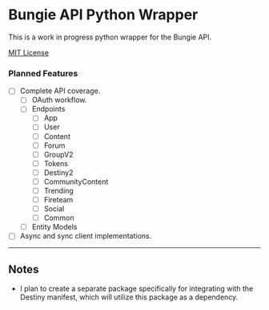 # Bungie API Python Wrapper

This is a work in progress python wrapper for the Bungie API.

[MIT License](LICENSE.md)


### Planned Features

- [ ] Complete API coverage.
  - [ ] OAuth workflow.
  - [ ] Endpoints
    - [ ] App
    - [ ] User
    - [ ] Content
    - [ ] Forum
    - [ ] GroupV2
    - [ ] Tokens
    - [ ] Destiny2
    - [ ] CommunityContent
    - [ ] Trending
    - [ ] Fireteam
    - [ ] Social
    - [ ] Common
  - [ ] Entity Models
- [ ] Async and sync client implementations.

---

## Notes

- I plan to create a separate package specifically for integrating with the
Destiny manifest, which will utilize this package as a dependency.